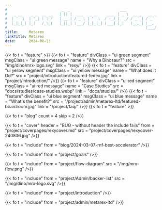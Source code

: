 ```yaml
---
#                         _  _                       ___
#   _ __    _ _  __ __   | || |  ___   _ __    ___  | _ \  __ _   __ _   ___
#  | '  \  | '_| \ \ /   | __ | / _ \ | '  \  / -_) |  _/ / _` | / _` | / -_)
#  |_|_|_| |_|   /_\_\   |_||_| \___/ |_|_|_| \___| |_|   \__,_| \__, | \___|
#                                                                |___/
title:     Metarex
linkTitle: Metarex
date:      2024-08-13
---
```

<!--  ___                _                             -->
<!-- | __|  ___   __ _  | |_   _  _   _ _   ___   ___  -->
<!-- | _|  / -_) / _` | |  _| | || | | '_| / -_) (_-<  -->
<!-- |_|   \___| \__,_|  \__|  \_,_| |_|   \___| /__/  -->
{{< fo t = "feature" >}}
  {{< fo t = "feature"
    divClass = "ui green segment"
    msgClass = "ui green message"
    name     = "Why a Dinosaur?"
    src      = "img/dino/mrx-logo.svg"
    link     = "rexy/"
  />}}
  {{< fo t = "feature"
    divClass = "ui yellow segment"
    msgClass = "ui yellow message"
    name     = "What does it Do?"
    src      = "project/introduction/featured-fedex.jpg"
    link     = "project/introduction/"
  />}}
  {{< fo t = "feature"
    divClass = "ui red segment"
    msgClass = "ui red message"
    name     = "Case Studies"
    src      = "docs/studies/case-studies.webp"
    link     = "docs/studies/"
  />}}
  {{< fo t = "feature"
    divClass = "ui blue segment"
    msgClass = "ui blue message"
    name     = "What's the benefit?"
    src      = "/project/admin/metarex-ltd/featured-boardroom.jpg"
    link     = "/project/faq/"
  />}}
{{< fo t = "feature" >}}

<!--   ___   _                             _            -->
<!--  | _ ) | |  ___   __ _   ___    ___  | |_   __     -->
<!--  | _ \ | | / _ \ / _` | (_-<   / -_) |  _| / _|    -->
<!--  |___/ |_| \___/ \__, | /__/   \___|  \__| \__|    -->
<!--                  |___/                             -->
{{< fo t = "blog" count = 4 skip = 2 />}}

{{< fo t = "cover"
    header = "BUG - without header the include fails"
    from = "project/coverpages/rexycover.md"
    src = "project/coverpages/rexycover-240806.jpg" />}}

{{< fo t = "include" from = "blog/2024-03-07-rnf-best-accelerator" />}}

{{< fo t = "include" from = "project/goals" />}}

{{< fo t = "include" from = "project/flow-diagram" 
src = "/img/mrx-flow.png" 
/>}}

{{< fo t = "include" from = "project/Admin/backer-list"
src = "/img/dino/mrx-logo.svg" 
/>}}

{{< fo t = "include" from = "project/introduction" />}}

<!-- {{< fo t = "include" from = "project/videos" />}} -->

{{< fo t = "include" from = "project/admin/metarex-ltd" />}}

